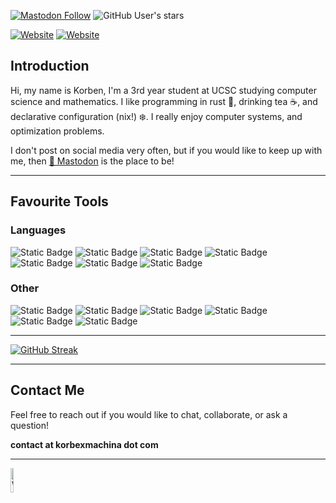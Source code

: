 <a href="https://mstdn.social/@korbexmachina"><img alt="Mastodon Follow" src="https://img.shields.io/mastodon/follow/111241682444252760?domain=https%3A%2F%2Fmstdn.social"></a>
![GitHub User's stars](https://img.shields.io/github/stars/korbexmachina)

<a href="https://korbexmachina.com"><img alt="Website" src="https://img.shields.io/website?url=https%3A%2F%2Fkorbexmachina.com&style=for-the-badge&logo=htmx"></a>
<a href="https://blog.korbexmachina.com"><img alt="Website" src="https://img.shields.io/website?url=https%3A%2F%2Fblog.korbexmachina.com&style=for-the-badge&logo=rss&label=blog"></a>

## Introduction

Hi, my name is Korben, I'm a 3rd year student at UCSC studying computer science and mathematics.
I like programming in rust 🦀, drinking tea ☕, and declarative configuration (nix!) ❄️.
I really enjoy computer systems, and optimization problems.

I don't post on social media very often, but if you would like to keep up with me, then [🦣 Mastodon](https://mstdn.social/@korbexmachina) is the place to be!

---

## Favourite Tools

### Languages

![Static Badge](https://img.shields.io/badge/Rust-_?style=for-the-badge&logo=Rust&color=orange)
![Static Badge](https://img.shields.io/badge/Go-_?style=for-the-badge&logo=go&color=lightblue)
![Static Badge](https://img.shields.io/badge/C-_?style=for-the-badge&logo=c&color=white)
![Static Badge](https://img.shields.io/badge/Python-_?style=for-the-badge&logo=python&logoColor=4B8BBE&color=FFE873)
![Static Badge](https://img.shields.io/badge/Bash-_?style=for-the-badge&logo=gnubash&color=black)
![Static Badge](https://img.shields.io/badge/Gleam-_?style=for-the-badge&logo=gleam&color=f3b2ef)
![Static Badge](https://img.shields.io/badge/RISCV-_?style=for-the-badge&logo=riscv&color=darkblue)

### Other

![Static Badge](https://img.shields.io/badge/Nix-_?style=for-the-badge&logo=nixos&color=white)
![Static Badge](https://img.shields.io/badge/PostgreSQL-_?style=for-the-badge&logo=postgresql&logoColor=white&color=blue)
![Static Badge](https://img.shields.io/badge/SQLite-_?style=for-the-badge&logo=sqlite&color=teal)
![Static Badge](https://img.shields.io/badge/Docker-_?style=for-the-badge&logo=docker&color=white)
![Static Badge](https://img.shields.io/badge/GitHub_Actions-_?style=for-the-badge&logo=githubactions&logoColor=lightblue&color=black)
![Static Badge](https://img.shields.io/badge/Ollama-_?style=for-the-badge&logo=ollama&color=gray)

---

[![GitHub Streak](https://streak-stats.demolab.com?user=korbexmachina&theme=catppuccin-mocha&hide_border=true)](https://git.io/streak-stats)

---

## Contact Me

Feel free to reach out if you would like to chat, collaborate, or ask a question!

**contact at korbexmachina dot com**

---

<a href="https://brainmade.org/"><img alt="Website" src="https://brainmade.org/black-logo.png" width="10%" height="10%"></a>
